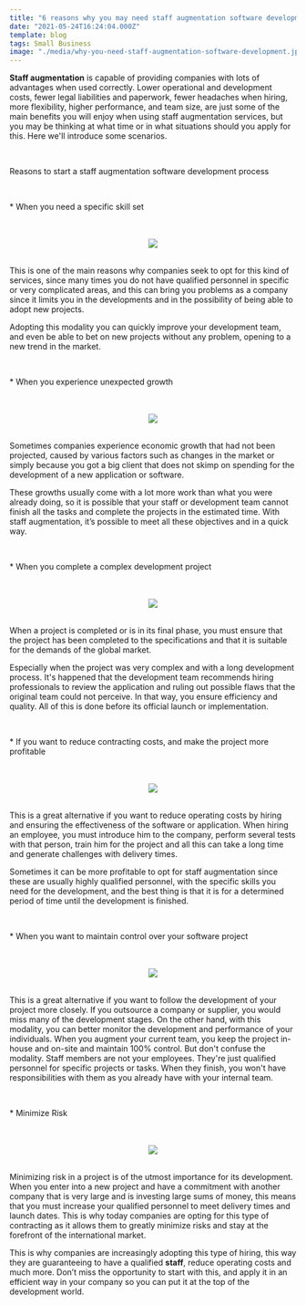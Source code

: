 ```yaml
---
title: "6 reasons why you may need staff augmentation software development"
date: "2021-05-24T16:24:04.000Z"
template: blog
tags: Small Business
image: "./media/why-you-need-staff-augmentation-software-development.jpg"
---
```


**Staff augmentation** is capable of providing companies with lots of advantages when used correctly. Lower operational and development costs, fewer legal liabilities and paperwork, fewer headaches when hiring, more flexibility, higher performance, and team size, are just some of the main benefits you will enjoy when using staff augmentation services, but you may be thinking at what time or in what situations should you apply for this. Here we'll introduce some scenarios.

<br>

<title-2>Reasons to start a staff augmentation software development process</title-2>

<br>

<title-3>* When you need a specific skill set</title-3>

<br>

<br>

<center>

<img src="./media/software-development.png">

</center>

<br>

This is one of the main reasons why companies seek to opt for this kind of services, since many times you do not have qualified personnel in specific or very complicated areas, and this can bring you problems as a company since it limits you in the developments and in the possibility of being able to adopt new projects.

Adopting this modality you can quickly improve your development team, and even be able to bet on new projects without any problem, opening to a new trend in the market.

<br>

<title-3>* When you experience unexpected growth</title-3>

<br>

<br>

<center>

<img src="./media/business-growth.png">

</center>

<br>

Sometimes companies experience economic growth that had not been projected, caused by various factors such as changes in the market or simply because you got a big client that does not skimp on spending for the development of a new application or software. 

These growths usually come with a lot more work than what you were already doing, so it is possible that your staff or development team cannot finish all the tasks and complete the projects in the estimated time. With staff augmentation, it’s possible to meet all these objectives and in a quick way. 

<br>

<title-3>* When you complete a complex development project</title-3>

<br>

<br>

<center>

<img src="./media/development-project.png">

</center>

<br>

When a project is completed or is in its final phase, you must ensure that the project has been completed to the specifications and that it is suitable for the demands of the global market. 

Especially when the project was very complex and with a long development process. It's happened that the development team recommends hiring professionals to review the application and ruling out possible flaws that the original team could not perceive. In that way, you ensure efficiency and quality. All of this is done before its official launch or implementation.

<br>

<title-3>* If you want to reduce contracting costs, and make the project more profitable</title-3>

<br>

<br>

<center>

<img src="./media/save-money.png">

</center>

<br>

This is a great alternative if you want to reduce operating costs by hiring and ensuring the effectiveness of the software or application. When hiring an employee, you must introduce him to the company, perform several tests with that person, train him for the project and all this can take a long time and generate challenges with delivery times.

Sometimes it can be more profitable to opt for staff augmentation since these are usually highly qualified personnel, with the specific skills you need for the development, and the best thing is that it is for a determined period of time until the development is finished. 

<br>

<title-3>* When you want to maintain control over your software project</title-3>

<br>

<br>

<center>

<img src="./media/control-over-project.png">

</center>

<br>

This is a great alternative if you want to follow the development of your project more closely. If you outsource a company or supplier, you would miss many of the development stages. On the other hand, with this modality, you can better monitor the development and performance of your individuals. When you augment your current team, you keep the project in-house and on-site and maintain 100% control. But don't confuse the modality. Staff members are not your employees. They're just qualified personnel for specific projects or tasks. When they finish, you won't have responsibilities with them as you already have with your internal team. 

<br>

<title-3>* Minimize Risk</title-3>

<br>

<br>

<center>

<img src="./media/minimize-risks.png">

</center>

<br>

Minimizing risk in a project is of the utmost importance for its development. When you enter into a new project and have a commitment with another company that is very large and is investing large sums of money, this means that you must increase your qualified personnel to meet delivery times and launch dates. This is why today companies are opting for this type of contracting as it allows them to greatly minimize risks and stay at the forefront of the international market.

This is why companies are increasingly adopting this type of hiring, this way they are guaranteeing to have a qualified **staff**, reduce operating costs and much more. Don’t miss the opportunity to start with this, and apply it in an efficient way in your company so you can put it at the top of the development world.   
